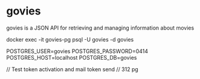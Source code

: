 # govies
govies is a JSON API for retrieving and managing information about movies

docker exec -it govies-pg psql -U govies -d govies

POSTGRES_USER=govies
POSTGRES_PASSWORD=0414
POSTGRES_HOST=localhost
POSTGRES_DB=govies

// Test token activation and mail token send // 312 pg